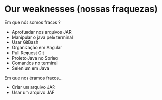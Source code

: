 ﻿# Our weaknesses (nossas fraquezas)

Em que nós somos fracos ?

+ Aprofundar nos arquivos JAR
+ Manipular o java pelo terminal
+ Usar GitBash
+ Organização em Angular
+ Pull Request Git
+ Projeto Java no Spring
+ Comandos no terminal
+ Selenium em Java


Em que nos éramos fracos...

- Criar um arquivo JAR
- Usar um arquivo JAR

